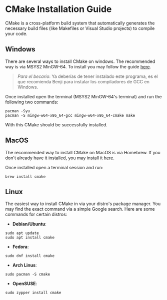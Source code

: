 # CMake Installation Guide

CMake is a cross-platform build system that automatically generates the necessary build files (like Makefiles or Visual Studio projects) to compile your code.

## Windows

There are several ways to install CMake on windows. The recommended way is via MSYS2 MinGW-64. To install you may follow the guide [here](https://www.msys2.org/).

> *Para el becario*: Ya deberías de tener instalado este programa, es el que recomienda Benji para instalar los compiladores de GCC en Windows.

Once installed open the terminal (MSYS2 MinGW-64's terminal) and run the following two commands:

```{bash}
pacman -Syu
pacman -S mingw-w64-x86_64-gcc mingw-w64-x86_64-cmake make
```

With this CMake should be successfully installed. 

## MacOS

The recommended way to install CMake on MacOS is via Homebrew. If you don't already have it installed, you may install it [here](https://brew.sh/).

Once installed open a terminal session and run:

```{sh}
brew install cmake
```

## Linux

The easiest way to install CMake in via your distro's package manager. You may find the exact command via a simple Google search. Here are some commands for certain distros:

- **Debian/Ubuntu**:

```{sh}
sudo apt update
sudo apt install cmake
```

- **Fedora**:

```{sh}
sudo dnf install cmake
```

- **Arch Linus**:

```{sh}
sudo pacman -S cmake
```

- **OpenSUSE**:

```{sh}
sudo zypper install cmake
```

